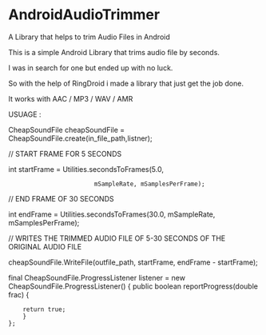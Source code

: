 AndroidAudioTrimmer
===================

A Library that helps to trim Audio Files in Android

This is a simple Android Library that trims audio file by seconds.

I was in search for one but ended up with no luck.

So with the help of RingDroid i made a library that just get the job done.

It works with AAC / MP3 / WAV / AMR


USUAGE :

CheapSoundFile cheapSoundFile = CheapSoundFile.create(in_file_path,listner);


// START FRAME FOR 5 SECONDS

int startFrame = Utilities.secondsToFrames(5.0,

							mSampleRate, mSamplesPerFrame);
// END FRAME OF 30 SECONDS

int endFrame = Utilities.secondsToFrames(30.0, mSampleRate,
							mSamplesPerFrame);



// WRITES THE TRIMMED AUDIO FILE OF 5-30 SECONDS OF THE ORIGINAL AUDIO FILE

cheapSoundFile.WriteFile(outfile_path, startFrame, endFrame
							- startFrame);

final CheapSoundFile.ProgressListener listener = new CheapSoundFile.ProgressListener() {
		public boolean reportProgress(double frac) {
		
		return true; 
		}
	};


 
